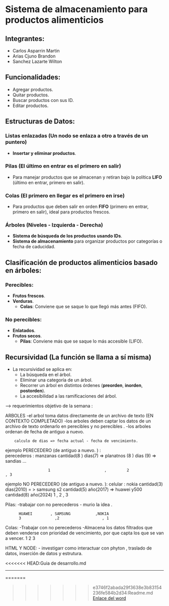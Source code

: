 # Sistema de almacenamiento para productos alimenticios

## Integrantes:

- Carlos Asparrin Martin
- Arias Cjuno Brandon
- Sanchez Lazarte Wilton

## Funcionalidades:
- Agregar productos.
- Quitar productos.
- Buscar productos con sus ID.
- Editar productos.

## Estructuras de Datos:

### Listas enlazadas (Un nodo se enlaza a otro a través de un puntero)
- **Insertar y eliminar productos**.

### Pilas (El último en entrar es el primero en salir)
- Para manejar productos que se almacenan y retiran bajo la política **LIFO** (último en entrar, primero en salir).

### Colas (El primero en llegar es el primero en irse)
- Para productos que deben salir en orden **FIFO** (primero en entrar, primero en salir), ideal para productos frescos.

### Árboles (Niveles - Izquierda - Derecha)
- **Sistema de búsqueda de los productos usando IDs**.
- **Sistema de almacenamiento** para organizar productos por categorías o fecha de caducidad.

## Clasificación de productos alimenticios basado en árboles:

### Perecibles:
- **Frutos frescos**.
- **Verduras**.
    - **Colas**: Conviene que se saque lo que llegó más antes (FIFO).

### No perecibles:
- **Enlatados**.
- **Frutos secos**.
    - **Pilas**: Conviene más que se saque lo más accesible (LIFO).

## Recursividad (La función se llama a sí misma)
- La recursividad se aplica en:
  - La búsqueda en el árbol.
  - Eliminar una categoría de un árbol.
  - Recorrer un árbol en distintos órdenes (**preorden**, **inorden**, **postorden**).
  - La accesibilidad a las ramificaciones del árbol.


--> requerimientos objetivo de la semana :


 ARBOLES 
        -el arbol toma datos directamente de un archivo de texto  (EN CONTEXTO COMPLETADO)
        -los arboles deben captar los datos  de un archivo de texto  ordenarlo en perecibles y no perecibles .
        -los arboles ordenan de fecha de antiguo a nuevo.



        calculo de dias => fecha actual - fecha de vencimiento.

ejemplo   PERECEDERO (de antiguo a nuevo. ) :                       
      perecederos : manzanas cantidad(8 ) dias(7)  =>  planatnos (8 ) dias (9)  =>   sandias ...

                       1                        ,         2                        , 3


ejemplo   NO PERECEDERO (de antiguo a nuevo. ):
      celular :  nokia cantidad(3) dias(2010) = > samsung s2 cantidad(5)  año(2017) =>  huawei y500 cantidad(8)  año(2024)
                        1                       ,                2                 ,    3          



Pilas:
        -trabajar con no perecederos
        - murio la idea .

          HUAWEI        , SAMSUNG           ,NOKIA
          3               ,2                   , 1 


Colas:
        -Trabajar con no perecederos
        -Almacena los datos filtrados que deben venderse con prioridad de vencimiento, por que capta los que se van a vencer.
1
2
3


HTML Y NODE:
        - investigarr como interactuar con phyton , traslado de datos, inserción de datos y estrutura.




<<<<<<< HEAD:Guia de desarrollo.md
 ***********
=======

 
>>>>>>> e3746f2abada29f3638e3b83154236fe584b2d34:Readme.md
[Enlace del word](https://docs.google.com/document/d/1v8pFHU8PxnK6YCGrGhDgy2ZXCB6W798Fu4QG94msucs/edit?usp=sharing)

